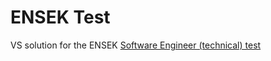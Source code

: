# ENSEK Test

VS solution for the ENSEK [Software Engineer (technical) test](blob/master/SoftwareEngineerExercise/BRIEF.pdf)


